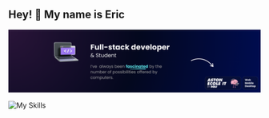 ## Hey! 👋 My name is Eric

![Banner.](/img/banner.png "Banner")

![My Skills](https://skillicons.dev/icons?i=js,html,css,sass,ts,lua,express,nextjs,react,nodejs,npm,bootstrap,tailwind,git,mysql,php,vscode)
